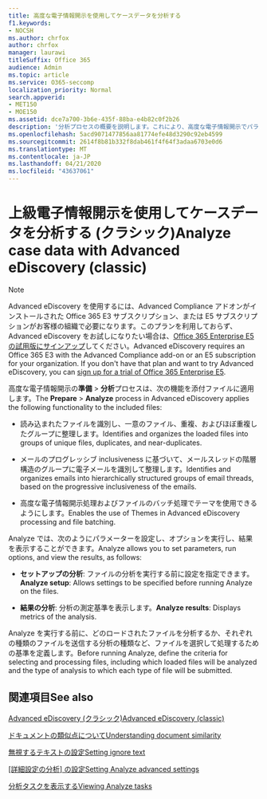 ```yaml
---
title: 高度な電子情報開示を使用してケースデータを分析する
f1.keywords:
- NOCSH
ms.author: chrfox
author: chrfox
manager: laurawi
titleSuffix: Office 365
audience: Admin
ms.topic: article
ms.service: O365-seccomp
localization_priority: Normal
search.appverid:
- MET150
- MOE150
ms.assetid: dce7a700-3b6e-435f-88ba-e4b82c0f2b26
description: '分析プロセスの概要を説明します。これにより、高度な電子情報開示でパラメーター、実行オプション、および結果の表示を設定できます。 '
ms.openlocfilehash: 5acd9071477856aa81774efe48d3290c92eb4599
ms.sourcegitcommit: 2614f8b81b332f8dab461f4f64f3adaa6703e0d6
ms.translationtype: MT
ms.contentlocale: ja-JP
ms.lasthandoff: 04/21/2020
ms.locfileid: "43637061"
---
```

# <a name="analyze-case-data-with-advanced-ediscovery-classic"></a><span data-ttu-id="92095-103">上級電子情報開示を使用してケースデータを分析する (クラシック)</span><span class="sxs-lookup"><span data-stu-id="92095-103">Analyze case data with Advanced eDiscovery (classic)</span></span>

> [!NOTE]
> <span data-ttu-id="92095-p101">Advanced eDiscovery を使用するには、Advanced Compliance アドオンがインストールされた Office 365 E3 サブスクリプション、または E5 サブスクリプションがお客様の組織で必要になります。このプランを利用しておらず、Advanced eDiscovery をお試しになりたい場合は、[Office 365 Enterprise E5 の試用版にサインアップ](https://go.microsoft.com/fwlink/p/?LinkID=698279)してください。</span><span class="sxs-lookup"><span data-stu-id="92095-p101">Advanced eDiscovery requires an Office 365 E3 with the Advanced Compliance add-on or an E5 subscription for your organization. If you don't have that plan and want to try Advanced eDiscovery, you can [sign up for a trial of Office 365 Enterprise E5](https://go.microsoft.com/fwlink/p/?LinkID=698279).</span></span> 
  
<span data-ttu-id="92095-106">高度な電子情報開示の**準備** \> **分析**プロセスは、次の機能を添付ファイルに適用します。</span><span class="sxs-lookup"><span data-stu-id="92095-106">The **Prepare** \> **Analyze** process in Advanced eDiscovery applies the following functionality to the included files:</span></span> 
  
- <span data-ttu-id="92095-107">読み込まれたファイルを識別し、一意のファイル、重複、およびほぼ重複したグループに整理します。</span><span class="sxs-lookup"><span data-stu-id="92095-107">Identifies and organizes the loaded files into groups of unique files, duplicates, and near-duplicates.</span></span>
    
- <span data-ttu-id="92095-108">メールのプログレッシブ inclusiveness に基づいて、メールスレッドの階層構造のグループに電子メールを識別して整理します。</span><span class="sxs-lookup"><span data-stu-id="92095-108">Identifies and organizes emails into hierarchically structured groups of email threads, based on the progressive inclusiveness of the emails.</span></span>
    
- <span data-ttu-id="92095-109">高度な電子情報開示処理およびファイルのバッチ処理でテーマを使用できるようにします。</span><span class="sxs-lookup"><span data-stu-id="92095-109">Enables the use of Themes in Advanced eDiscovery processing and file batching.</span></span>
    
 <span data-ttu-id="92095-110">Analyze では、次のようにパラメーターを設定し、オプションを実行し、結果を表示することができます。</span><span class="sxs-lookup"><span data-stu-id="92095-110">Analyze allows you to set parameters, run options, and view the results, as follows:</span></span> 
  
- <span data-ttu-id="92095-111">**セットアップの分析**: ファイルの分析を実行する前に設定を指定できます。</span><span class="sxs-lookup"><span data-stu-id="92095-111">**Analyze setup**: Allows settings to be specified before running Analyze on the files.</span></span>
    
- <span data-ttu-id="92095-112">**結果の分析**: 分析の測定基準を表示します。</span><span class="sxs-lookup"><span data-stu-id="92095-112">**Analyze results**: Displays metrics of the analysis.</span></span> 
    
<span data-ttu-id="92095-113">Analyze を実行する前に、どのロードされたファイルを分析するか、それぞれの種類のファイルを送信する分析の種類など、ファイルを選択して処理するための基準を定義します。</span><span class="sxs-lookup"><span data-stu-id="92095-113">Before running Analyze, define the criteria for selecting and processing files, including which loaded files will be analyzed and the type of analysis to which each type of file will be submitted.</span></span> 
  
## <a name="see-also"></a><span data-ttu-id="92095-114">関連項目</span><span class="sxs-lookup"><span data-stu-id="92095-114">See also</span></span>

[<span data-ttu-id="92095-115">Advanced eDiscovery (クラシック)</span><span class="sxs-lookup"><span data-stu-id="92095-115">Advanced eDiscovery (classic)</span></span>](office-365-advanced-ediscovery.md)
  
[<span data-ttu-id="92095-116">ドキュメントの類似点について</span><span class="sxs-lookup"><span data-stu-id="92095-116">Understanding document similarity</span></span>](understand-document-similarity-in-advanced-ediscovery.md)
  
[<span data-ttu-id="92095-117">無視するテキストの設定</span><span class="sxs-lookup"><span data-stu-id="92095-117">Setting ignore text</span></span>](set-ignore-text-in-advanced-ediscovery.md)
  
<span data-ttu-id="92095-118">[[詳細設定の分析] の設定](set-analyze-advanced-settings-in-advanced-ediscovery.md)</span><span class="sxs-lookup"><span data-stu-id="92095-118">[Setting Analyze advanced settings](set-analyze-advanced-settings-in-advanced-ediscovery.md)</span></span>
  
[<span data-ttu-id="92095-119">分析タスクを表示する</span><span class="sxs-lookup"><span data-stu-id="92095-119">Viewing Analyze tasks</span></span>](view-analyze-results-in-advanced-ediscovery.md)

